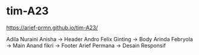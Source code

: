 # tim-A23

https://arief-prmn.github.io/tim-A23/


Adila Nuraini Anisha  -> Header
Andro Felix Ginting   -> Body
Arinda Febryola       -> Main
Anand fikri           -> Footer
Arief Permana         -> Desain Responsif
